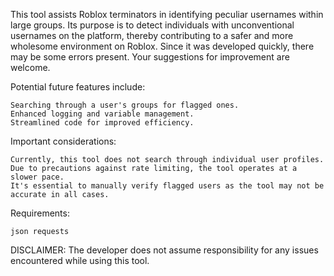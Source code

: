 This tool assists Roblox terminators in identifying peculiar usernames within large groups. Its purpose is to detect individuals with unconventional usernames on the platform, thereby contributing to a safer and more wholesome environment on Roblox. Since it was developed quickly, there may be some errors present. Your suggestions for improvement are welcome.

Potential future features include:

    Searching through a user's groups for flagged ones.
    Enhanced logging and variable management.
    Streamlined code for improved efficiency.

Important considerations:

    Currently, this tool does not search through individual user profiles.
    Due to precautions against rate limiting, the tool operates at a slower pace.
    It's essential to manually verify flagged users as the tool may not be accurate in all cases.


Requirements:

    json requests

DISCLAIMER: The developer does not assume responsibility for any issues encountered while using this tool.
